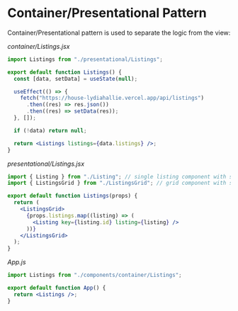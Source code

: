 # Container/Presentational Pattern

Container/Presentational pattern is used to separate the logic from the view:

_container/Listings.jsx_

```jsx
import Listings from "./presentational/Listings";

export default function Listings() {
  const [data, setData] = useState(null);

  useEffect(() => {
    fetch("https://house-lydiahallie.vercel.app/api/listings")
      .then((res) => res.json())
      .then((res) => setData(res));
  }, []);

  if (!data) return null;

  return <Listings listings={data.listings} />;
}
```

_presentational/Listings.jsx_

```jsx
import { Listing } from "./Listing"; // single listing component with styles
import { ListingsGrid } from "./ListingsGrid"; // grid component with styles

export default function Listings(props) {
  return (
    <ListingsGrid>
      {props.listings.map((listing) => (
        <Listing key={listing.id} listing={listing} />
      ))}
    </ListingsGrid>
  );
}
```

_App.js_

```jsx
import Listings from "./components/container/Listings";

export default function App() {
  return <Listings />;
}
```
